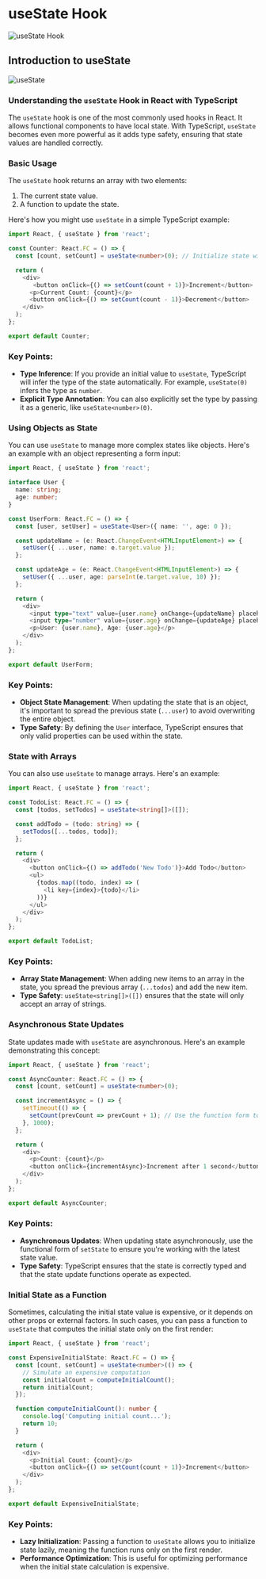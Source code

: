 # useState Hook
![useState Hook](useStateHook.png)

## Introduction to useState

![useState](useState.png)

### Understanding the `useState` Hook in React with TypeScript

The `useState` hook is one of the most commonly used hooks in React. It allows functional components to have local state. With TypeScript, `useState` becomes even more powerful as it adds type safety, ensuring that state values are handled correctly.

### Basic Usage

The `useState` hook returns an array with two elements:
1. The current state value.
2. A function to update the state.

Here's how you might use `useState` in a simple TypeScript example:

```typescript
import React, { useState } from 'react';

const Counter: React.FC = () => {
  const [count, setCount] = useState<number>(0); // Initialize state with type annotation

  return (
    <div>
       <button onClick={() => setCount(count + 1)}>Increment</button>
      <p>Current Count: {count}</p>
      <button onClick={() => setCount(count - 1)}>Decrement</button>
    </div>
  );
};

export default Counter;
```

### Key Points:
- **Type Inference**: If you provide an initial value to `useState`, TypeScript will infer the type of the state automatically. For example, `useState(0)` infers the type as `number`.
- **Explicit Type Annotation**: You can also explicitly set the type by passing it as a generic, like `useState<number>(0)`.

### Using Objects as State

You can use `useState` to manage more complex states like objects. Here's an example with an object representing a form input:

```typescript
import React, { useState } from 'react';

interface User {
  name: string;
  age: number;
}

const UserForm: React.FC = () => {
  const [user, setUser] = useState<User>({ name: '', age: 0 });

  const updateName = (e: React.ChangeEvent<HTMLInputElement>) => {
    setUser({ ...user, name: e.target.value });
  };

  const updateAge = (e: React.ChangeEvent<HTMLInputElement>) => {
    setUser({ ...user, age: parseInt(e.target.value, 10) });
  };

  return (
    <div>
      <input type="text" value={user.name} onChange={updateName} placeholder="Name" />
      <input type="number" value={user.age} onChange={updateAge} placeholder="Age" />
      <p>User: {user.name}, Age: {user.age}</p>
    </div>
  );
};

export default UserForm;
```

### Key Points:
- **Object State Management**: When updating the state that is an object, it's important to spread the previous state (`...user`) to avoid overwriting the entire object.
- **Type Safety**: By defining the `User` interface, TypeScript ensures that only valid properties can be used within the state.

### State with Arrays

You can also use `useState` to manage arrays. Here's an example:

```typescript
import React, { useState } from 'react';

const TodoList: React.FC = () => {
  const [todos, setTodos] = useState<string[]>([]);

  const addTodo = (todo: string) => {
    setTodos([...todos, todo]);
  };

  return (
    <div>
      <button onClick={() => addTodo('New Todo')}>Add Todo</button>
      <ul>
        {todos.map((todo, index) => (
          <li key={index}>{todo}</li>
        ))}
      </ul>
    </div>
  );
};

export default TodoList;
```

### Key Points:
- **Array State Management**: When adding new items to an array in the state, you spread the previous array (`...todos`) and add the new item.
- **Type Safety**: `useState<string[]>([])` ensures that the state will only accept an array of strings.

### Asynchronous State Updates

State updates made with `useState` are asynchronous. Here's an example demonstrating this concept:

```typescript
import React, { useState } from 'react';

const AsyncCounter: React.FC = () => {
  const [count, setCount] = useState<number>(0);

  const incrementAsync = () => {
    setTimeout(() => {
      setCount(prevCount => prevCount + 1); // Use the function form to update based on the previous state
    }, 1000);
  };

  return (
    <div>
      <p>Count: {count}</p>
      <button onClick={incrementAsync}>Increment after 1 second</button>
    </div>
  );
};

export default AsyncCounter;
```

### Key Points:
- **Asynchronous Updates**: When updating state asynchronously, use the functional form of `setState` to ensure you're working with the latest state value.
- **Type Safety**: TypeScript ensures that the state is correctly typed and that the state update functions operate as expected.

### Initial State as a Function

Sometimes, calculating the initial state value is expensive, or it depends on other props or external factors. In such cases, you can pass a function to `useState` that computes the initial state only on the first render:

```typescript
import React, { useState } from 'react';

const ExpensiveInitialState: React.FC = () => {
  const [count, setCount] = useState<number>(() => {
    // Simulate an expensive computation
    const initialCount = computeInitialCount();
    return initialCount;
  });

  function computeInitialCount(): number {
    console.log('Computing initial count...');
    return 10;
  }

  return (
    <div>
      <p>Initial Count: {count}</p>
      <button onClick={() => setCount(count + 1)}>Increment</button>
    </div>
  );
};

export default ExpensiveInitialState;
```

### Key Points:
- **Lazy Initialization**: Passing a function to `useState` allows you to initialize state lazily, meaning the function runs only on the first render.
- **Performance Optimization**: This is useful for optimizing performance when the initial state calculation is expensive.

